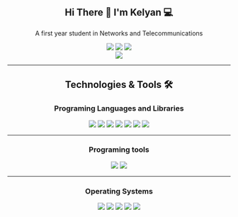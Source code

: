 <div align="center">
  <h2> Hi There 👋 I'm Kelyan 💻 </h2>  
</div>

<div align="center">
  <p> A first year student in Networks and Telecommunications </p>
  <a href="https://www.linkedin.com/in/kélyan-tournebize-0295082a9"><img src="https://img.shields.io/badge/LinkedIn-0077B5?style=for-the-badge&logo=linkedin&logoColor=white"></a>
  <a href="https://KelyanDev.github.io"><img src="https://img.shields.io/badge/website-000000?style=for-the-badge&logo=About.me&logoColor=white"></a>
  <a href="https://obsidian.md/"><img src="https://img.shields.io/badge/Obsidian-483699?style=for-the-badge&logo=Obsidian&logoColor=white"></a> <br>  
  <img src="https://github-readme-stats.vercel.app/api/top-langs/?username=KelyanDev&theme=dark">
  <hr>
</div>


<div align="center">
  <h2> Technologies & Tools 🛠️ </h2>
</div>
<div align="center">
  <h3> Programing Languages and Libraries </h3>
  <a href="https://www.w3schools.com/python/default.asp"><img src="https://img.shields.io/badge/Python-FFD43B?style=for-the-badge&logo=python&logoColor=blue"></a>
  <a href="https://www.w3schools.com/python/numpy/default.asp"><img src="https://img.shields.io/badge/Numpy-777BB4?style=for-the-badge&logo=numpy&logoColor=white"></a>
  <a href="https://www.w3schools.com/python/pandas/default.asp"><img src="https://img.shields.io/badge/Pandas-2C2D72?style=for-the-badge&logo=pandas&logoColor=white"></a>
  <a href="https://www.w3schools.com/html/default.asp"><img src="https://img.shields.io/badge/HTML5-E34F26?style=for-the-badge&logo=html5&logoColor=white"></a>
  <a href="https://www.w3schools.com/css/default.asp"><img src="https://img.shields.io/badge/CSS3-1572B6?style=for-the-badge&logo=css3&logoColor=white"></a>
  <a href="https://www.w3schools.com/js/default.asp"><img src="https://img.shields.io/badge/JavaScript-323330?style=for-the-badge&logo=javascript&logoColor=F7DF1E"></a>
  <a href="https://www.w3schools.com/php/default.asp"><img src="https://img.shields.io/badge/PHP-777BB4?style=for-the-badge&logo=php&logoColor=white"></a>
  <hr>
  <h3> Programing tools </h3>
  <a href="#"><img src="https://img.shields.io/badge/GitHub-100000?style=for-the-badge&logo=github&logoColor=white"></a>
  <a href="https://visualstudio.microsoft.com/fr/free-developer-offers/"><img src="https://img.shields.io/badge/VSCode-0078D4?style=for-the-badge&logo=visual%20studio%20code&logoColor=white"></a>
  <hr>
  <h3> Operating Systems </h3>
  <a href="#"><img src="https://img.shields.io/badge/Debian-A81D33?style=for-the-badge&logo=debian&logoColor=white"></a>
  <a href="#"><img src="https://img.shields.io/badge/Linux-FCC624?style=for-the-badge&logo=linux&logoColor=black"></a>
  <a href="#"><img src="https://img.shields.io/badge/Ubuntu-E95420?style=for-the-badge&logo=ubuntu&logoColor=white"></a>
  <a href="#"><img src="https://img.shields.io/badge/Windows-0078D6?style=for-the-badge&logo=windows&logoColor=white"></a>
  <a href="#"><img src="https://img.shields.io/badge/Windows_11-0078d4?style=for-the-badge&logo=windows-11&logoColor=white"></a>
</div>
